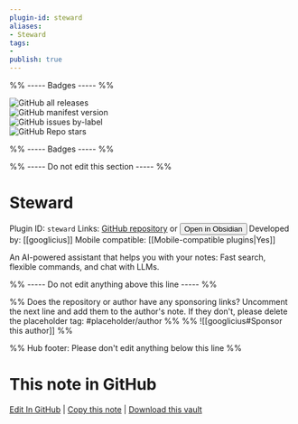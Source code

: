 ```yaml
---
plugin-id: steward
aliases:
- Steward
tags: 
- 
publish: true
---
```


%% ----- Badges ----- %%

![GitHub all releases](https://img.shields.io/github/downloads/googlicius/obsidian-steward/total?color=573E7A&logo=github&style=for-the-badge)   
![GitHub manifest version](https://img.shields.io/github/manifest-json/v/googlicius/obsidian-steward?color=573E7A&logo=github&style=for-the-badge)   
![GitHub issues by-label](https://img.shields.io/github/issues/googlicius/obsidian-steward/help%20wanted?color=573E7A&logo=github&style=for-the-badge)   
![GitHub Repo stars](https://img.shields.io/github/stars/googlicius/obsidian-steward?color=573E7A&logo=github&style=for-the-badge)

%% ----- Badges ----- %%

%% ----- Do not edit this section ----- %%

# Steward

Plugin ID: `steward`
Links: [GitHub repository](https://github.com/googlicius/obsidian-steward) or [<button id=HH>Open in Obsidian</button>](obsidian://show-plugin?id=steward)
Developed by: [[googlicius]]
Mobile compatible: [[Mobile-compatible plugins|Yes]]

An AI-powered assistant that helps you with your notes: Fast search, flexible commands, and chat with LLMs.

%% ----- Do not edit anything above this line ----- %% 

%% Does the repository or author have any sponsoring links? Uncomment the next line and add them to the author's note. If they don't, please delete the placeholder tag: #placeholder/author %%
%% ![[googlicius#Sponsor this author]] %%

%% Hub footer: Please don't edit anything below this line %%

# This note in GitHub

<span class="git-footer">[Edit In GitHub](https://github.dev/obsidian-community/obsidian-hub/blob/main/02%20-%20Community%20Expansions/02.05%20All%20Community%20Expansions/Plugins/steward.md "git-hub-edit-note") | [Copy this note](https://raw.githubusercontent.com/obsidian-community/obsidian-hub/main/02%20-%20Community%20Expansions/02.05%20All%20Community%20Expansions/Plugins/steward.md "git-hub-copy-note") | [Download this vault](https://github.com/obsidian-community/obsidian-hub/archive/refs/heads/main.zip "git-hub-download-vault") </span>
